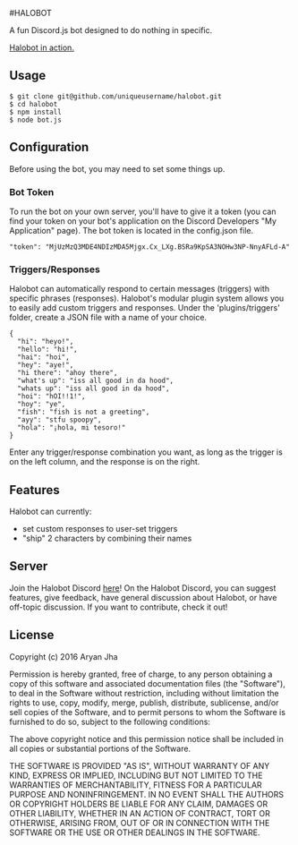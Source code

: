 #HALOBOT

A fun Discord.js bot designed to do nothing in specific.

[Halobot in action.](http://i.imgur.com/DW4B66c.png)

## Usage

    $ git clone git@github.com/uniqueusername/halobot.git
    $ cd halobot
    $ npm install
    $ node bot.js

## Configuration

Before using the bot, you may need to set some things up.

### Bot Token

To run the bot on your own server, you'll have to give it a token (you can find your token on your bot's application on the Discord Developers "My Application" page).
The bot token is located in the config.json file.

    "token": "MjUzMzQ3MDE4NDIzMDA5Mjgx.Cx_LXg.BSRa9KpSA3NOHw3NP-NnyAFLd-A"

### Triggers/Responses

Halobot can automatically respond to certain messages (triggers) with specific phrases (responses). Halobot's modular plugin system allows you to easily add custom triggers and responses.
Under the 'plugins/triggers' folder, create a JSON file with a name of your choice.

    {
      "hi": "heyo!",
      "hello": "hi!",
      "hai": "hoi",
      "hey": "aye!",
      "hi there": "ahoy there",
      "what's up": "iss all good in da hood",
      "whats up": "iss all good in da hood",
      "hoi": "hOI!!1!",
      "hoy": "ye",
      "fish": "fish is not a greeting",
      "ayy": "stfu spoopy",
      "hola": "¡hola, mi tesoro!"
    }

Enter any trigger/response combination you want, as long as the trigger is on the left column, and the response is on the right.

## Features

Halobot can currently:
- set custom responses to user-set triggers
- "ship" 2 characters by combining their names

## Server

Join the Halobot Discord [here](https://discord.gg/dvnCCh7)!
On the Halobot Discord, you can suggest features, give feedback, have general discussion about Halobot, or have off-topic discussion.
If you want to contribute, check it out!

## License

Copyright (c) 2016 Aryan Jha

Permission is hereby granted, free of charge, to any person obtaining a copy of this software and associated documentation files (the "Software"), to deal in the Software without restriction, including without limitation the rights to use, copy, modify, merge, publish, distribute, sublicense, and/or sell copies of the Software, and to permit persons to whom the Software is furnished to do so, subject to the following conditions:

The above copyright notice and this permission notice shall be included in all copies or substantial portions of the Software.

THE SOFTWARE IS PROVIDED "AS IS", WITHOUT WARRANTY OF ANY KIND, EXPRESS OR IMPLIED, INCLUDING BUT NOT LIMITED TO THE WARRANTIES OF MERCHANTABILITY, FITNESS FOR A PARTICULAR PURPOSE AND NONINFRINGEMENT. IN NO EVENT SHALL THE AUTHORS OR COPYRIGHT HOLDERS BE LIABLE FOR ANY CLAIM, DAMAGES OR OTHER LIABILITY, WHETHER IN AN ACTION OF CONTRACT, TORT OR OTHERWISE, ARISING FROM, OUT OF OR IN CONNECTION WITH THE SOFTWARE OR THE USE OR OTHER DEALINGS IN THE SOFTWARE.
